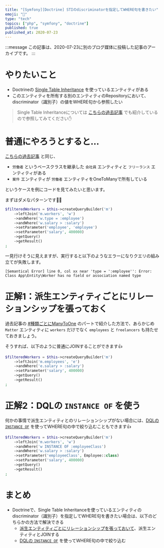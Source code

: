 ```yaml
---
title: "[Symfony][Doctrine] STIのdiscriminatorを指定してWHERE句を書きたい"
emoji: "🎻"
type: "tech"
topics: ["php", "symfony", "doctrine"]
published: true
published_at: 2020-07-23
---
```


:::message
この記事は、2020-07-23に別のブログ媒体に投稿した記事のアーカイブです。
:::

# やりたいこと

* Doctrineの [Single Table Inheritance](https://www.doctrine-project.org/projects/doctrine-orm/en/2.7/reference/inheritance-mapping.html#single-table-inheritance) を使っているエンティティがある
* このエンティティを所有する別のエンティティのRepositoryにおいて、discriminator（識別子）の値をWHERE句から参照したい

> Single Table Inheritanceについては [こちらの過去記事](https://zenn.dev/ttskch/articles/890af3fe4e0a92) でも紹介しているので参照してみてください✋

# 普通にやろうとすると…

[こちらの過去記事](https://zenn.dev/ttskch/articles/890af3fe4e0a92) と同じ、

* `労働者` というベースクラスを継承した `会社員` エンティティと `フリーランス` エンティティがある
* `案件` エンティティが `労働者` エンティティをOneToManyで所有している

というケースを例にコードを見てみたいと思います。

まずはダメなパターンです🙅‍♂️

```php
$filteredWorkers = $this->createQueryBuilder('m')
    ->leftJoin('m.workers', 'w')
    ->andWhere('w.type = :employee')
    ->andWhere('w.salary > :salary')
    ->setParameter('employee', 'employee')
    ->setParameter('salary', 400000)
    ->getQuery()
    ->getResult()
;
```

一見行けそうに見えますが、実行すると以下のようなエラーになりクエリの組み立てが失敗します。

```
[Semantical Error] line 0, col xx near 'type = ':employee'': Error: Class App\Entity\Worker has no field or association named type
```

# 正解1：派生エンティティごとにリレーションシップを張っておく

過去記事の [#種類ごとにManyToOne](https://zenn.dev/ttskch/articles/890af3fe4e0a92#種類ごとにmanytoone) のパートで紹介した方法で、あらかじめ `Matter` エンティティに `workers` だけでなく `employees` と `freelancers` も持たせておきましょう。

そうすれば、以下のように普通にJOINすることができます👍

```php
$filteredWorkers = $this->createQueryBuilder('m')
    ->leftJoin('m.employees', 'e')
    ->andWhere('e.salary > :salary')
    ->setParameter('salary', 400000)
    ->getQuery()
    ->getResult()
;
```

# 正解2：DQLの `INSTANCE OF` を使う

何かの事情で派生エンティティとのリレーションシップがない場合には、[DQLの `INSTANCE OF`](https://www.doctrine-project.org/projects/doctrine-orm/en/2.7/reference/dql-doctrine-query-language.html#7c4bfc024554885cccaa6ee529acc353d8e01f48:~:text=Get%20all%20instances%20of%20a%20specific%20type%2C%20for%20use%20with%20inheritance%20hierarchies%3A) を使ってWHERE句の中で絞り込むこともできます👍

```php
$filteredWorkers = $this->createQueryBuilder('m')
    ->leftJoin('m.workers', 'w')
    ->andWhere('w INSTANCE OF :employeeClass')
    ->andWhere('w.salary > :salary')
    ->setParameter('employeeClass', Employee::class)
    ->setParameter('salary', 400000)
    ->getQuery()
    ->getResult()
;
```

# まとめ

* Doctrineで、Single Table Inheritanceを使っているエンティティのdiscriminator（識別子）を指定してWHERE句を書きたい場合は、以下のどちらかの方法で解決できる
    * [派生エンティティごとにリレーションシップを張っておいて](https://zenn.dev/ttskch/articles/890af3fe4e0a92#種類ごとにManyToOne)、派生エンティティとJOINする
    * [DQLの `INSTANCE OF`](https://www.doctrine-project.org/projects/doctrine-orm/en/2.7/reference/dql-doctrine-query-language.html#7c4bfc024554885cccaa6ee529acc353d8e01f48:~:text=Get%20all%20instances%20of%20a%20specific%20type%2C%20for%20use%20with%20inheritance%20hierarchies%3A) を使ってWHERE句の中で絞り込む
